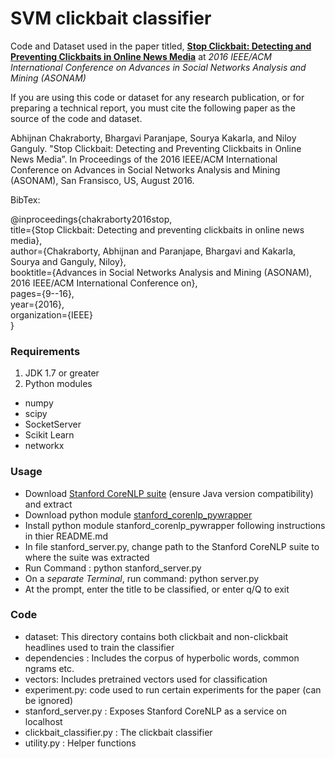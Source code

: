 # SVM clickbait classifier
Code and Dataset used in the paper titled,
**[Stop Clickbait: Detecting and Preventing Clickbaits in Online News Media](http://cse.iitkgp.ac.in/~abhijnan/papers/chakraborty_clickbait_asonam16.pdf)**
at *2016 IEEE/ACM International Conference on Advances in Social Networks Analysis and Mining (ASONAM)*

If you are using this code or dataset for any research publication, or for preparing a technical report, you must cite the following paper as the source of the code and dataset.

Abhijnan Chakraborty, Bhargavi Paranjape, Sourya Kakarla, and Niloy Ganguly. "Stop Clickbait: Detecting and Preventing Clickbaits in Online News Media”. In Proceedings of the 2016 IEEE/ACM International Conference on Advances in Social Networks Analysis and Mining (ASONAM), San Fransisco, US, August 2016.

BibTex:

@inproceedings{chakraborty2016stop,   
  title={Stop Clickbait: Detecting and preventing clickbaits in online news media},   
  author={Chakraborty, Abhijnan and Paranjape, Bhargavi and Kakarla, Sourya and Ganguly, Niloy},   
  booktitle={Advances in Social Networks Analysis and Mining (ASONAM), 2016 IEEE/ACM International Conference on},    
  pages={9--16},    
  year={2016},   
  organization={IEEE}   
}

### Requirements
1. JDK 1.7 or greater
2. Python modules
  * numpy
  * scipy
  * SocketServer
  * Scikit Learn
  * networkx

### Usage
* Download [Stanford CoreNLP suite](http://stanfordnlp.github.io/CoreNLP/) (ensure Java version compatibility) and extract
* Download python module [stanford_corenlp_pywrapper](https://github.com/brendano/stanford_corenlp_pywrapper)
* Install python module stanford_corenlp_pywrapper following instructions in thier README.md
* In file stanford_server.py, change path to the Stanford CoreNLP suite to where the suite was extracted
* Run Command : python stanford_server.py
* On a *separate Terminal*, run command: python server.py
* At the prompt, enter the title to be classified, or enter q/Q to exit

### Code
* dataset: This directory contains both clickbait and non-clickbait headlines used to train the classifier
* dependencies : Includes the corpus of hyperbolic words, common ngrams etc.
* vectors: Includes pretrained vectors used for classification
* experiment.py: code used to run certain experiments for the paper (can be ignored)
* stanford_server.py : Exposes Stanford CoreNLP as a service on localhost
* clickbait_classifier.py : The clickbait classifier
* utility.py : Helper functions

